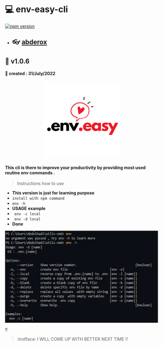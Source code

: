 # :computer: env-easy-cli

[![npm version](https://badge.fury.io/js/env-easy.svg)](https://badge.fury.io/js/env-easy)

- ## :eyeglasses: [abderox](https://github.com/abderox/)

## :bookmark_tabs: __v1.0.6__
#### :date: created : 31/July/2022
<p align="center"><img src = "https://github.com/abderox/env-helper-cli/blob/master/env.easy.png" alt="logo"/></p>

#### This  cli is there to improve your productivity by providing most used routine env commands . 



> Instructions how to use 
- __This version is just for learning purpose__ 
- ``` install with npm command  ```
- ``` env -h  ```
- __USAGE example__ 
- ```  env -c local ```
- ```  env -d local ```
- __Done__

<img src = "https://github.com/abderox/env-helper-cli/blob/master/env.png" alt="capture" align="center"/>




:bangbang:
> :trollface: I WILL COME UP WITH BETTER NEXT TIME  !!

